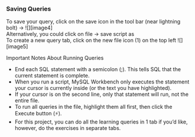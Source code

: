 ### Saving Queries

To save your query, click on the save icon in the tool bar (near lightning bolt) \-\> ![][image4]  
Alternatively, you could click on file → save script as  
To create a new query tab, click on the new file icon (1) on the top left ![][image5]

Important Notes About Running Queries

* End each SQL statement with a semicolon (;). This tells SQL that the current statement is complete.  
* When you run a script, MySQL Workbench only executes the statement your cursor is currently inside (or the text you have highlighted).  
* If your cursor is on the second line, only that statement will run, not the entire file.  
* To run all queries in the file, highlight them all first, then click the Execute button (⚡).  
* For this project, you can do all the learning queries in 1 tab if you’d like, however, do the exercises in separate tabs. 